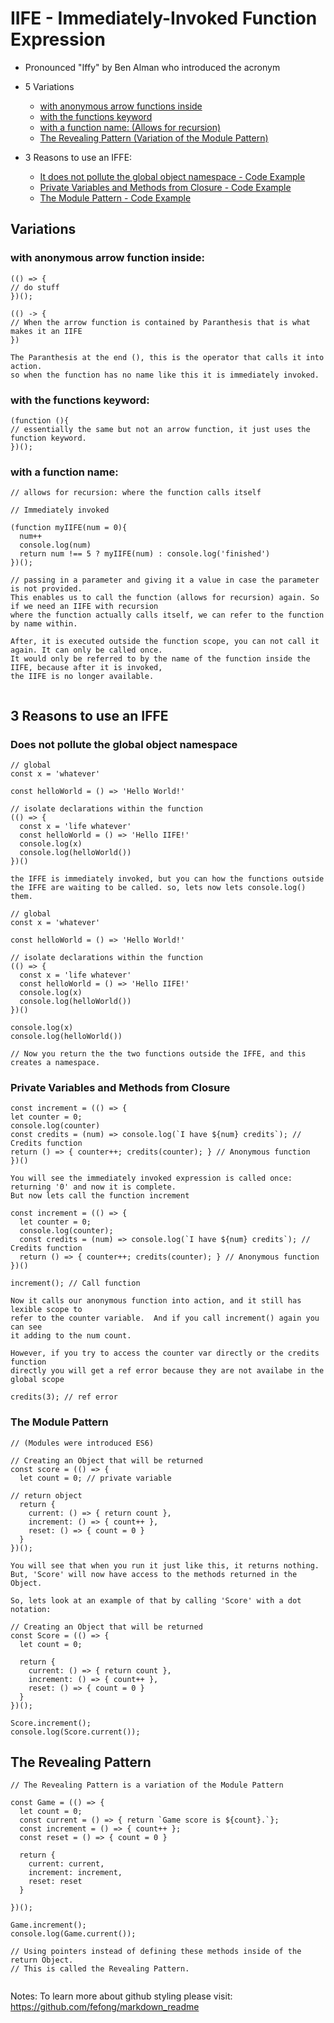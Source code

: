 # IIFE - Immediately-Invoked Function Expression

* Pronounced "Iffy" by Ben Alman who introduced the acronym
* 5 Variations
  - [with anonymous arrow functions inside](#with-anonymous-arrow-function-inside)
  - [with the functions keyword](#with-the-functions-keyword)
  - [with a function name: (Allows for recursion)](#with-a-function-name)
  - [The Revealing Pattern (Variation of the Module Pattern)](#the-revealing-pattern)

* 3 Reasons to use an IFFE: 
  - [It does not pollute the global object namespace - Code Example](#does-not-pollute-the-global-object-namespace)
  - [Private Variables and Methods from Closure - Code Example](#private-variables-and-methods-from-closure)
  - [The Module Pattern - Code Example](#the-module-pattern)
  

## Variations

### with anonymous arrow function inside: 
```
(() => {
// do stuff
})();

(() -> {
// When the arrow function is contained by Paranthesis that is what makes it an IIFE
})

The Paranthesis at the end (), this is the operator that calls it into action.
so when the function has no name like this it is immediately invoked. 

```

### with the functions keyword: 
```
(function (){
// essentially the same but not an arrow function, it just uses the function keyword.
})();

```


### with a function name:
```
// allows for recursion: where the function calls itself

// Immediately invoked

(function myIIFE(num = 0){
  num++
  console.log(num)
  return num !== 5 ? myIIFE(num) : console.log('finished')
})(); 

// passing in a parameter and giving it a value in case the parameter is not provided. 
This enables us to call the function (allows for recursion) again. So if we need an IIFE with recursion 
where the function actually calls itself, we can refer to the function by name within.

After, it is executed outside the function scope, you can not call it again. It can only be called once. 
It would only be referred to by the name of the function inside the IIFE, because after it is invoked,
the IIFE is no longer available. 


```

## 3 Reasons to use an IFFE

### Does not pollute the global object namespace
```
// global
const x = 'whatever'

const helloWorld = () => 'Hello World!'

// isolate declarations within the function
(() => {
  const x = 'life whatever'
  const helloWorld = () => 'Hello IIFE!'
  console.log(x)
  console.log(helloWorld())
})()

the IFFE is immediately invoked, but you can how the functions outside the IFFE are waiting to be called. so, lets now lets console.log() them.

// global
const x = 'whatever'

const helloWorld = () => 'Hello World!'

// isolate declarations within the function
(() => {
  const x = 'life whatever'
  const helloWorld = () => 'Hello IIFE!'
  console.log(x)
  console.log(helloWorld())
})()

console.log(x)
console.log(helloWorld())

// Now you return the the two functions outside the IFFE, and this creates a namespace.
```

### Private Variables and Methods from Closure
```
const increment = (() => {
let counter = 0;
console.log(counter)
const credits = (num) => console.log(`I have ${num} credits`); // Credits function
return () => { counter++; credits(counter); } // Anonymous function
})()

You will see the immediately invoked expression is called once: returning '0' and now it is complete.
But now lets call the function increment

const increment = (() => { 
  let counter = 0;
  console.log(counter);
  const credits = (num) => console.log(`I have ${num} credits`); // Credits function
  return () => { counter++; credits(counter); } // Anonymous function
})()

increment(); // Call function

Now it calls our anonymous function into action, and it still has lexible scope to 
refer to the counter variable.  And if you call increment() again you can see 
it adding to the num count.

However, if you try to access the counter var directly or the credits function 
directly you will get a ref error because they are not availabe in the global scope

credits(3); // ref error

```

### The Module Pattern
```
// (Modules were introduced ES6)

// Creating an Object that will be returned 
const score = (() => {
  let count = 0; // private variable

// return object
  return {
    current: () => { return count },
    increment: () => { count++ },
    reset: () => { count = 0 }
  }
})();

You will see that when you run it just like this, it returns nothing. 
But, 'Score' will now have access to the methods returned in the Object.

So, lets look at an example of that by calling 'Score' with a dot notation:

// Creating an Object that will be returned 
const Score = (() => {
  let count = 0;

  return {
    current: () => { return count },
    increment: () => { count++ },
    reset: () => { count = 0 }
  }
})();

Score.increment();
console.log(Score.current());

```

## The Revealing Pattern
```
// The Revealing Pattern is a variation of the Module Pattern

const Game = (() => {
  let count = 0;
  const current = () => { return `Game score is ${count}.`};
  const increment = () => { count++ };
  const reset = () => { count = 0 }

  return {
    current: current,
    increment: increment,
    reset: reset
  }
  
})();

Game.increment();
console.log(Game.current());

// Using pointers instead of defining these methods inside of the return Object.
// This is called the Revealing Pattern.


```





Notes: To learn more about github styling please visit: https://github.com/fefong/markdown_readme
